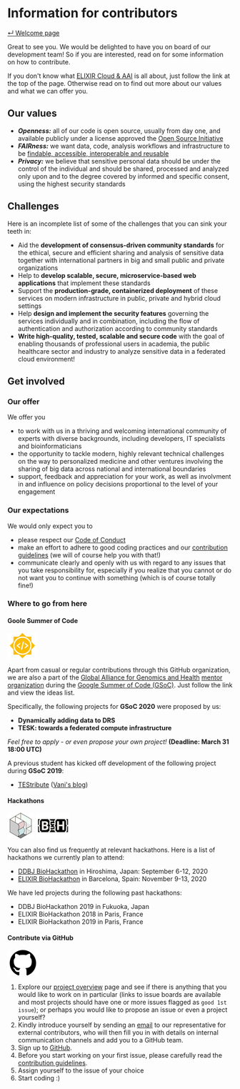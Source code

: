 # Information for contributors

[&#8629; Welcome page][welcome-page]

Great to see you. We would be delighted to have you on board of our development
team! So if you are interested, read on for some information on how to
contribute.

If you don't know what [ELIXIR Cloud & AAI][elixir-cloud] is all about, just
follow the link at the top of the page. Otherwise read on to find out more
about our values and what we can offer you.

## Our values

- **_Openness:_** all of our code is open source, usually from day one, and
  available publicly under a license approved the [Open Source Initiative][osi]
- **_FAIRness:_** we want data, code, analysis workflows and infrastructure to
  be [findable, accessible, interoperable and reusable][fair]
- **_Privacy:_** we believe that sensitive personal data should be under the
  control of the individual and should be shared, processed and analyzed only
  upon and to the degree covered by informed and specific consent, using the
  highest security standards

## Challenges

Here is an incomplete list of some of the challenges that you can sink your
teeth in:

- Aid the **development of consensus-driven community standards** for the
  ethical, secure and efficient sharing and analysis of sensitive data together
  with international partners in big and small public and private
  organizations
- Help to **develop scalable, secure, microservice-based web applications**
  that implement these standards
- Support the **production-grade, containerized deployment** of these services
  on modern infrastructure in public, private and hybrid cloud settings
- Help **design and implement the security features** governing the services
  individually and in combination, including the flow of authentication and
  authorization according to community standards
- **Write high-quality, tested, scalable and secure code** with the goal of
  enabling thousands of professional users in academia, the public healthcare
  sector and industry to analyze sensitive data in a federated cloud
  environment!

## Get involved

### Our offer

We offer you

- to work with us in a thriving and welcoming international
community of experts with diverse backgrounds, including developers, IT
specialists and bioinformaticians
- the opportunity to tackle modern, highly relevant technical challenges on
the way to personalized medicine and other ventures involving the sharing of
big data across national and international boundaries
- support, feedback and appreciation for your work, as well as involvment in
and influence on policy decisions proportional to the level of your
engagement

### Our expectations

We would only expect you to

- please respect our [Code of Conduct][code-of-conduct]
- make an effort to adhere to good coding practices and our [contribution
guidelines][contributing] (we will of course help you with that!)
- communicate clearly and openly with us with regard to any issues that you
take responsibility for, especially if you realize that you cannot or do not
want you to continue with something (which is of course totally fine!)

### Where to go from here

#### Goole Summer of Code

[![logo-gsoc][logo-gsoc]][gsoc]

Apart from casual or regular contributions through this GitHub organization,
we are also a part of the [Global Alliance for Genomics and Health][ga4gh]
[mentor organization][gsoc-ga4gh] during the [Google Summer of Code
(GSoC)][gsoc]. Just follow the link and view the ideas list.

Specifically, the following projects for **GSoC 2020** were proposed by us:

- **Dynamically adding data to DRS**
- **TESK: towards a federated compute infrastructure**

_Feel free to apply - or even propose your own project!_ **(Deadline: March 31
18:00 UTC)**

A previous student has kicked off development of the following project during
**GSoC 2019**:

- [TEStribute][testribute] ([Vani's blog][gsoc-2019-vani])

#### Hackathons

[![logo-bh-ddbj][logo-bh-ddbj]][bh-ddbj]
[![logo-bh-elixir][logo-bh-elixir]][bh-elixir]

You can also find us frequently at relevant hackathons. Here is a list of
hackathons we currently plan to attend:

- [DDBJ BioHackathon][bh-ddbj] in Hiroshima, Japan: September 6-12, 2020
- [ELIXIR BioHackathon][bh-elixir] in Barcelona, Spain: November 9-13, 2020

We have led projects during the following past hackathons:

- DDBJ BioHackathon 2019 in Fukuoka, Japan
- ELIXIR BioHackathon 2018 in Paris, France
- ELIXIR BioHackathon 2019 in Paris, France

#### Contribute via GitHub

[![logo-github][logo-github]][github]

1. Explore our [project overview][elixir-cloud-projects] page and see if there
is anything that you would like to work on in particular (links to issue boards
are available and most projects should have one or more issues flagged as `good
1st issue`); or perhaps you would like to propose an issue or even a project
yourself?
2. Kindly introduce yourself by sending an [email][elixir-cloud-oss-rep] to
our representative for external contributors, who will then fill you in with
details on internal communication channels and add you to a GitHub team.
3. Sign up to [GitHub][github].
4. Before you start working on your first issue, please carefully read the
[contribution guidelines][contributing].
5. Assign yourself to the issue of your choice
6. Start coding :)

[bh-ddbj]: <http://www.biohackathon.org/>
[bh-elixir]: <https://www.biohackathon-europe.org/>
[cloud-computing]: <https://en.wikipedia.org/wiki/Cloud_computing>
[code-of-conduct]: CODE_OF_CONDUCT.md
[contributing]: resources/contributing_guidelines.md
[elixir-cloud]: <https://elixir-europe.github.io/cloud>
[elixir-cloud-oss-rep]: <alexander.kanitz@sib.swiss>
[elixir-cloud-projects]: resources/resources.md
[fair]: <https://www.go-fair.org/fair-principles/>
[ga4gh]: <https://www.ga4gh.org/>
[github]: <https://github.com/join>
[gsoc]: <https://summerofcode.withgoogle.com/>
[gsoc-2019-vani]: <https://gist.github.com/vaniisgh/02af3ab8233fb7b6ac9314df0c3716f7>
[gsoc-ga4gh]: <https://summerofcode.withgoogle.com/organizations/6274606475771904/>
[logo-bh-ddbj]: images/logo-bh-ddbj.png
[logo-bh-elixir]: images/logo-bh-elixir.png
[logo-github]: images/logo-github.png
[logo-gsoc]: images/logo-gsoc.png
[osi]: <https://opensource.org/>
[testribute]: <https://github.com/elixir-cloud-aai/TEStribute>
[welcome-page]: README.md
